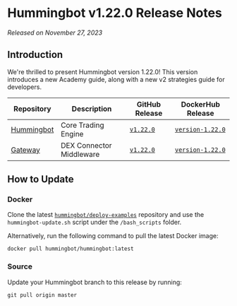 # Hummingbot v1.22.0 Release Notes

*Released on November 27, 2023*

## Introduction

We're thrilled to present Hummingbot version 1.22.0! This version introduces a new Academy guide, along with a new v2 strategies guide for developers. 


| Repository | Description | GitHub Release | DockerHub Release |
|------------|-------------|----------------|-------------------|
| [Hummingbot](https://github.com/hummingbot/hummingbot) | Core Trading Engine | [`v1.22.0`](https://github.com/hummingbot/hummingbot/releases/tag/v1.22.0) | [`version-1.22.0`](https://hub.docker.com/r/hummingbot/hummingbot/tags?name=version-1.22.0) |
| [Gateway](https://github.com/hummingbot/gateway) | DEX Connector Middleware | [`v1.22.0`](https://github.com/hummingbot/gateway/releases/tag/v1.22.0) | [`version-1.22.0`](https://hub.docker.com/r/hummingbot/gateway/tags?name=version-1.22.0) |

## How to Update

### Docker

Clone the latest [`hummingbot/deploy-examples`](https://github.com/hummingbot/deploy-examples) repository and use the `hummingbot-update.sh` script under the `/bash_scripts` folder.

Alternatively, run the following command to pull the latest Docker image:

```
docker pull hummingbot/hummingbot:latest
```

### Source

Update your Hummingbot branch to this release by running:

```
git pull origin master
```
